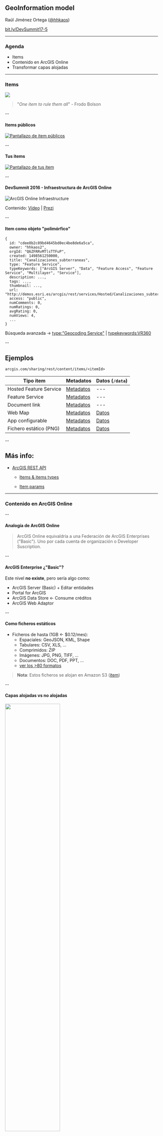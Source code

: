 <!-- .slide: class="title" -->

## GeoInformation model

Raúl Jiménez Ortega ([@hhkaos](//twitter.com/hhkaos))

[bit.ly/DevSummit17-5](http://bit.ly/DevSummit17-5)

---

<!-- .slide: class="agenda" -->

### Agenda

* Items
* Contenido en ArcGIS Online
* Transformar capas alojadas

---

<!-- .slide: class="section" -->

### Items

[![](./imgs/lord-of-the-rings.gif)](imgs/lord-of-the-rings.gif)

> "*One item to rule them all*" - Frodo Bolson

--

#### Items públicos

[![Pantallazo de item públicos](imgs/arcgis-online-public-items.png)](imgs/arcgis-online-public-items.png)

--

#### Tus items

[![Pantallazo de tus item](imgs/organization-items.png)](imgs/organization-items.png)

--

#### DevSummit 2016 - Infraestructura de ArcGIS Online

![ArcGIS Online Infraestructure](imgs/arcgis-online-infraestructure.png)

Contenido: [Vídeo](https://youtu.be/OhYGSt2C9ys?t=3m28s) | [Prezi](https://prezi.com/y6cisa2fbhht/arcgis-online-architecture/)

--

#### Item como objeto "polimórfico"

```
{
  id: "cdee8b2c89bd4645bd0ec4be8de6a5ca",
  owner: "hhkaos2",
  orgId: "Q6ZFRRvMTlsTTFuP",
  created: 1498561250000,
  title: "Canalizaciones_subterraneas",
  type: "Feature Service",
  typeKeywords: ["ArcGIS Server", "Data", "Feature Access", "Feature Service", "Multilayer", "Service"],
  description: ...,
  tags: ...,
  thumbnail: ...,
  url: "http://demos.esri.es/arcgis/rest/services/Hosted/Canalizaciones_subterraneas/FeatureServer",
  access: "public",
  numComments: 0,
  numRatings: 0,
  avgRating: 0,
  numViews: 4,
  ...
}
```
Búsqueda avanzada -> [type:"Geocoding Service"](http://www.arcgis.com/home/search.html?q=type%3A%22Geocoding%20Service%22&t=content) | [typekeywords:VR360](http://www.arcgis.com/home/search.html?q=typekeywords%3AVR360&t=content)

--

## Ejemplos

`arcgis.com/sharing/rest/content/items/<itemId>`

|Tipo item|Metadatos|Datos (`/data`)|
|---|---|---|
|Hosted Feature Service|[Metadatos](http://www.arcgis.com/sharing/rest/content/items/ce8f27e50cd14edeb85255140a1b4efa?f=json)|---
|Feature Service|[Metadatos](http://www.arcgis.com/sharing/rest/content/items/cdee8b2c89bd4645bd0ec4be8de6a5ca?f=json)| ---
|Document link|[Metadatos](http://www.arcgis.com/sharing/rest/content/items/b7084a6fc08149428c193567d1f205c5?f=json)|---
|Web Map|[Metadatos](http://www.arcgis.com/sharing/rest/content/items/d8855ee4d3d74413babfb0f41203b168?f=json)|[Datos](http://www.arcgis.com/sharing/rest/content/items/d8855ee4d3d74413babfb0f41203b168/data?f=json)
|App configurable|[Metadatos](http://www.arcgis.com/sharing/rest/content/items/b17113eb9535427db477777f86f25d63?f=json)|[Datos](http://www.arcgis.com/sharing/rest/content/items/b17113eb9535427db477777f86f25d63/data?f=json)
|Fichero estático (PNG)|[Metadatos](http://www.arcgis.com/sharing/rest/content/items/9bfee5fcac174d4d9e6881f1586493ee?f=json)|[Datos](http://www.arcgis.com/sharing/rest/content/items/9bfee5fcac174d4d9e6881f1586493ee/data?f=json)

--

## Más info:

* [ArcGIS REST API](https://esri-es.github.io/awesome-arcgis/arcgis/products/arcgis-online/rest-apis/)
  
  * [Items & items types](http://resources.arcgis.com/en/help/arcgis-rest-api/index.html#/Items_and_item_types/02r3000000ms000000/) 

  * [Item params](http://resources.arcgis.com/en/help/arcgis-rest-api/index.html#/Item/02r30000007w000000/)

---

<!-- .slide: class="section" -->

### Contenido en ArcGIS Online

--

#### Analogía de ArcGIS Online

> ArcGIS Online equivaldría a una Federación de ArcGIS Enterprises ("Basic"). Uno por cada cuenta de organización o Developer Suscription.

--

#### ArcGIS Enterprise ¿"Basic"?

Este nivel **no existe**, pero sería algo como:

* ArcGIS Server (Basic) + Editar entidades
* Portal for ArcGIS 
* ArcGIS Data Store <- Consume créditos
* ArcGIS Web Adaptor

--

#### Como ficheros estáticos

* Ficheros de hasta (1GB <- $0.12/mes):
  * Espaciales: GeoJSON, KML, Shape
  * Tabulares: CSV, XLS, ...
  * Comprimidos: ZIP
  * Imágenes: JPG, PNG, TIFF, ...
  * Documentos: DOC, PDF, PPT, ...
  * [ver los >80 formatos](http://doc.arcgis.com/es/arcgis-online/reference/supported-items.htm)

> **Nota**: Estos ficheros se alojan en Amazon S3 ([item](http://www.arcgis.com/sharing/rest/content/items/9bfee5fcac174d4d9e6881f1586493ee?f=json))

--

#### Capas alojadas vs no alojadas

<img src="imgs/hosted-vs-unhosted-feature.png" style="width: 60%">

--

#### Como servicio se pueden alojar:

* Feature layers ([item](http://www.arcgis.com/sharing/rest/content/items/ce8f27e50cd14edeb85255140a1b4efa?f=json))
* Feature layer views
* Tile layers ([item](http://www.arcgis.com/sharing/rest/content/items/0a3c763bcb254c4fa4549b45814be5cd?f=json))
* Scene layers ([item](http://www.arcgis.com/sharing/rest/content/items/6db845826cec4ebc8d6306b5c0061f7a?f=json))
* Vector tiles layers ([item](http://www.arcgis.com/sharing/rest/content/items/af6063d6906c4eb589dfe03819610660?f=json))
* WFS layers ([item](http://www.arcgis.com/sharing/rest/content/items/b6ca65b6a7c24613b4c4c9a229cb7e4c?f=json))
* WMTS layers ([item](http://www.arcgis.com/sharing/rest/content/items/ab3a42783f2848199b74967a64bfc389?f=json))
* Elevation layers ([item](http://www.arcgis.com/sharing/rest/content/items/1b243539f4514b6ba35e7d995890db1d?f=json))

\- [Más info](http://doc.arcgis.com/en/arcgis-online/share-maps/hosted-web-layers.htm#ESRI_SECTION1_5E584527C2BE44BB848B875F47B0434A) -

--

#### Transformar estáticos en servicios alojados

![Screenshot](imgs/arcgis-online-publish-hosted-layer-from-static-file.png)

Puedes convertír los CSV, GeoJSON, Shapefiles, File Geodatabase


---

<!-- .slide: class="section" -->

### Transformar capas alojadas 1/2

* Los servicios de entidades alojados se <br>
  pueden publicar como:

  * Tile Layers
  * WFS
  * Scene layers (beta)

* Independientemente de que tengan<br>
  una o múltiples capas

--

####  Transformar capas alojadas 2/2

<img src="imgs/arcgis-online-publish-as-hosted-layers.png" style="width:65%">

**Nota**: salvo las "Scene layers" que requiere exclusivamente que el <br>
servicio contenga capas de puntos, el resto pueden ser combinadas.

---

<!-- .slide: class="section centered" -->

## ¿Preguntas?

Raúl Jiménez Ortega: raul.jimenez@esri.es

Feeback: [bit.ly/DevSummit17-FB](http://bit.ly/DevSummit17-FB)

Transparencias: [bit.ly/DevSummit17-5](http://bit.ly/DevSummit17-5)

---

<!-- .slide: class="end" -->
#
